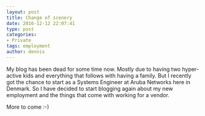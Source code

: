 ```yaml
---
layout: post
title: Change of scenery
date: 2016-12-12 22:07:41
type: post
categories:
- Private
tags: employment
author: dennis
---
```

My blog has been dead for some time now. Mostly due to having two hyper-active kids and everything that follows with having a family.
But I recently got the chance to start as a Systems Engineer at Aruba Networks here in Denmark. So I have decided to start blogging again about my new employment and the things that come with working for a vendor.</p>
More to come :-)

